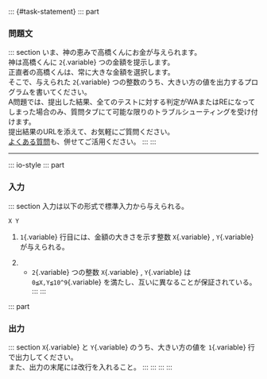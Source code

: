 ::: {#task-statement}
::: part
### 問題文

::: section
いま、神の恵みで高橋くんにお金が与えられます。\
神は高橋くんに `2`{.variable} つの金額を提示します。\
正直者の高橋くんは、常に大きな金額を選択します。\
そこで、与えられた `2`{.variable}
つの整数のうち、大きい方の値を出力するプログラムを書いてください。\
A問題では、提出した結果、全てのテストに対する判定がWAまたはREになってしまった場合のみ、質問タブにて可能な限りのトラブルシューティングを受け付けます。\
提出結果のURLを添えて、お気軽にご質問ください。\
[よくある質問](http://abc002.contest.atcoder.jp/faq)も、併せてご活用ください。
:::
:::

------------------------------------------------------------------------

::: io-style
::: part
### 入力

::: section
入力は以下の形式で標準入力から与えられる。

    X Y

1.  `1`{.variable} 行目には、金額の大きさを示す整数 `X`{.variable} ,
    `Y`{.variable} が与えられる。

2.  -   `2`{.variable} つの整数 `X`{.variable} , `Y`{.variable} は
        `0≦X,Y≦10^9`{.variable}
        を満たし、互いに異なることが保証されている。
:::
:::

::: part
### 出力

::: section
`X`{.variable} と `Y`{.variable} のうち、大きい方の値を `1`{.variable}
行で出力してください。\
また、出力の末尾には改行を入れること。
:::
:::
:::
:::
